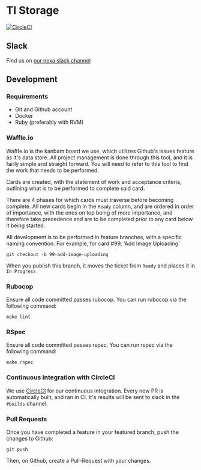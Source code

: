 # TI Storage

[![CircleCI](https://circleci.com/gh/MarketMyMarket/ti_storage.svg?style=svg&circle-token=8b43ef65646ca1b47d919826a934f3a8e1d59648)](https://circleci.com/gh/MarketMyMarket/ti_storage)

## Slack

Find us on [our nexa slack channel](http://nexahq.slack.com/ "nexahq")

## Development

### Requirements

* Git and Github account
* Docker
* Ruby (preferably with RVM)

### Waffle.io

Waffle.io is the kanbam board we use, which utilizes Github's issues feature as it's data store. All project management is done through this tool, and it is fairly simple and straight forward. You will need to refer to this tool to find the work that needs to be performed.

Cards are created, with the statement of work and acceptance criteria, outlining what is to be performed to complete said card.

There are 4 phases for which cards must traverse before becoming complete. All new cards begin in the `Ready` column, and are ordered in order of importance, with the ones on top being of more importance, and therefore take precedence and are to be completed prior to any card below it being started.

All development is to be performed in feature branches, with a specific naming convention. For example, for card #99, 'Add Image Uploading'

`git checkout -b 99-add-image-uploading`

When you publish this branch, it moves the ticket from `Ready` and places it in `In Progress`

### Rubocop

Ensure all code committed passes rubocop. You can run rubocop via the following command:

`make lint`

### RSpec

Ensure all code committed passes rspec. You can run rspec via the following command:

`make rspec`

### Continuous Integration with CircleCI

We use [CircleCI](http://circleci.com/ "CircleCI") for our continuous integration. Every new PR is automatically built, and ran in CI. It's results will be sent to slack in the `#builds` channel.

### Pull Requests

Once you have completed a feature in your featured branch, push the changes to Github:

`git push`

Then, on Github, create a Pull-Request with your changes.
